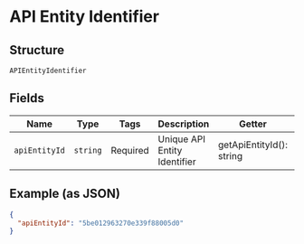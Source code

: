 
# API Entity Identifier

## Structure

`APIEntityIdentifier`

## Fields

| Name | Type | Tags | Description | Getter | Setter |
|  --- | --- | --- | --- | --- | --- |
| `apiEntityId` | `string` | Required | Unique API Entity Identifier | getApiEntityId(): string | setApiEntityId(string apiEntityId): void |

## Example (as JSON)

```json
{
  "apiEntityId": "5be012963270e339f88005d0"
}
```

